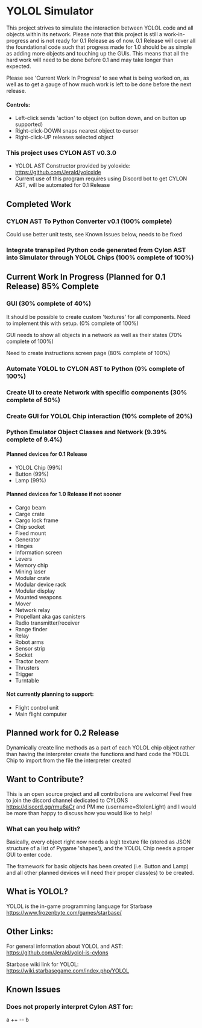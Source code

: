 # YOLOL Simulator
This project strives to simulate the interaction between YOLOL code and all objects within its network. Please note that this project is still a work-in-progress and is not ready for 0.1 Release as of now. 0.1 Release will cover all the foundational code such that progress made for 1.0 should be as simple as adding more objects and touching up the GUIs. This means that all the hard work will need to be done before 0.1 and may take longer than expected.

Please see 'Current Work In Progress' to see what is being worked on, as well as to get a gauge of how much work is left to be done before the next release.

#### Controls:
- Left-click sends 'action' to object (on button down, and on button up supported)
- Right-click-DOWN snaps nearest object to cursor
- Right-click-UP releases selected object

### This project uses CYLON AST v0.3.0
- YOLOL AST Constructor provided by yoloxide: https://github.com/Jerald/yoloxide
- Current use of this program requires using Discord bot to get CYLON AST, will be automated for 0.1 Release

## Completed Work

### CYLON AST To Python Converter v0.1 (100% complete)
Could use better unit tests, see Known Issues below, needs to be fixed

### Integrate transpiled Python code generated from Cylon AST into Simulator through YOLOL Chips (100% complete of 100%)

## Current Work In Progress (Planned for 0.1 Release) 85% Complete

### GUI (30% complete of 40%)
It should be possible to create custom 'textures' for all components. Need to implement this with setup. (0% complete of 100%)

GUI needs to show all objects in a network as well as their states (70% complete of 100%)

Need to create instructions screen page (80% complete of 100%)

### Automate YOLOL to CYLON AST to Python (0% complete of 100%)

### Create UI to create Network with specific components (30% complete of 50%)

### Create GUI for YOLOL Chip interaction (10% complete of 20%)

### Python Emulator Object Classes and Network (9.39% complete of 9.4%)
#### Planned devices for 0.1 Release 
- YOLOL Chip (99%)
- Button (99%)
- Lamp (99%)

#### Planned devices for 1.0 Release if not sooner
- Cargo beam
- Carge crate
- Cargo lock frame
- Chip socket
- Fixed mount
- Generator
- Hinges
- Information screen
- Levers
- Memory chip
- Mining laser
- Modular crate
- Modular device rack
- Modular display
- Mounted weapons
- Mover
- Network relay
- Propellant aka gas canisters
- Radio transmitter/receiver
- Range finder
- Relay
- Robot arms
- Sensor strip
- Socket
- Tractor beam
- Thrusters
- Trigger
- Turntable

#### Not currently planning to support:
- Flight control unit
- Main flight computer

## Planned work for 0.2 Release
Dynamically create line methods as a part of each YOLOL chip object rather than having the interpreter create the functions and hard code the YOLOL Chip to import from the file the interpreter created

## Want to Contribute?
This is an open source project and all contributions are welcome! Feel free to join the discord channel dedicated to CYLONS https://discord.gg/rmu6aCr and PM me (username=StolenLight) and I would be more than happy to discuss how you would like to help!

### What can you help with? 
Basically, every object right now needs a legit texture file (stored as JSON structure of a list of Pygame 'shapes'), and the YOLOL Chip needs a proper GUI to enter code.

The framework for basic objects has been created (i.e. Button and Lamp) and all other planned devices will need their proper class(es) to be created.

## What is YOLOL?
YOLOL is the in-game programming language for Starbase https://www.frozenbyte.com/games/starbase/

## Other Links:
For general information about YOLOL and AST: https://github.com/Jerald/yolol-is-cylons

Starbase wiki link for YOLOL: https://wiki.starbasegame.com/index.php/YOLOL


## Known Issues
### Does not properly interpret Cylon AST for:
a ++ -- b
